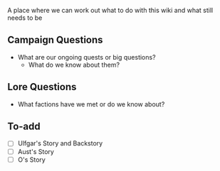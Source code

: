 A place where we can work out what to do with this wiki and what still needs to be 
## Campaign Questions
- What are our ongoing quests or big questions?
	- What do we know about them?
## Lore Questions
- What factions have we met or do we know about?
## To-add
- [ ] Ulfgar's Story and Backstory
- [ ] Aust's Story
- [ ] O's Story